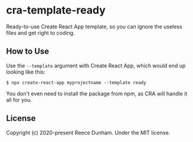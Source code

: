 # cra-template-ready

Ready-to-use Create React App template, so you can ignore the useless files and get right to coding.

## How to Use

Use the `--template` argument with Create React App, which would end up looking like this:

```shell
$ npx create-react-app myprojectname --template ready
```

You don't even need to install the package from npm, as CRA will handle it all for you.

## License

Copyright (c) 2020-present Reece Dunham. Under the MIT license.

